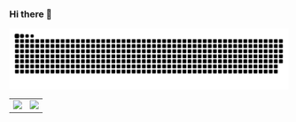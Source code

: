 ### Hi there 👋

<picture>
  <source media="(prefers-color-scheme: dark)" srcset="https://raw.githubusercontent.com/JoyLau/JoyLau/output/github-contribution-grid-snake-dark.svg">
  <source media="(prefers-color-scheme: light)" srcset="https://raw.githubusercontent.com/JoyLau/JoyLau/output/github-contribution-grid-snake.svg">
  <img alt="github contribution grid snake animation" src="https://raw.githubusercontent.com/JoyLau/JoyLau/output/github-contribution-grid-snake.svg">
</picture>

<table>
  <tr>
    <td valign="top"><img src="https://github-readme-stats.vercel.app/api/top-langs/?username=JoyLau&layout=compact&show_icons=true&title_color=ffffff&icon_color=34abeb&text_color=daf7dc&bg_color=151515"/></td>
    <td valign="top"><img src="https://github-readme-stats.vercel.app/api?username=JoyLau&show_icons=true&title_color=ffffff&icon_color=34abeb&text_color=daf7dc&bg_color=151515"/></td>
  </tr>
</table>
